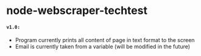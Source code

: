 # node-webscraper-techtest

#### ```v1.0:```
- Program currently prints all content of page in text format to the screen
- Email is currently taken from a variable (will be modified in the future)
